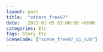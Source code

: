 ```yaml
---
layout: post
title:  "others_free97"
date:   2022-01-05 03:00:00 +0000
categories: Etc
Tags: Story Etc
SceneCode: ["scene_free97_q1_s20"]
---
```

